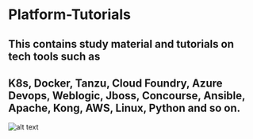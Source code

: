 # Platform-Tutorials

## This contains study material and tutorials on tech tools such as 

## K8s, Docker, Tanzu, Cloud Foundry, Azure Devops, Weblogic, Jboss, Concourse, Ansible, Apache, Kong, AWS, Linux, Python and so on.

![alt text](https://technative.eu/images/blog/Screenshot%202023-06-12%20at%2022.03.10.png)  
